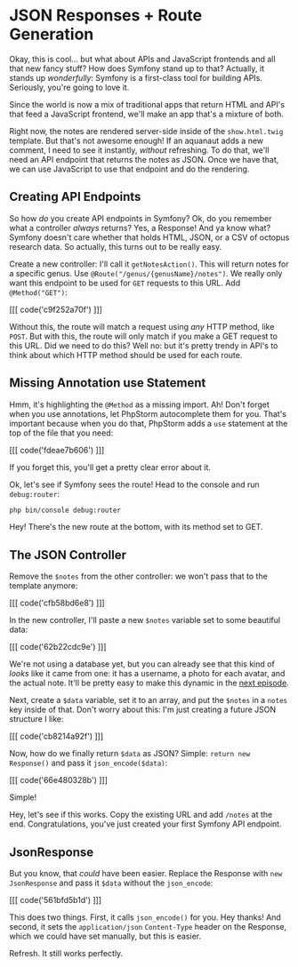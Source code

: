 # JSON Responses + Route Generation

Okay, this is cool... but what about APIs and JavaScript frontends and all that new
fancy stuff? How does Symfony stand up to that? Actually, it stands up *wonderfully*:
Symfony is a first-class tool for building APIs. Seriously, you're going to love
it.

Since the world is now a mix of traditional apps that return HTML and API's that
feed a JavaScript frontend, we'll make an app that's a mixture of both.

Right now, the notes are rendered server-side inside of the `show.html.twig` template.
But that's not awesome enough! If an aquanaut adds a new comment, I need to see it
instantly, *without* refreshing. To do that, we'll need an API endpoint that returns
the notes as JSON. Once we have that, we can use JavaScript to use that endpoint
and do the rendering.

## Creating API Endpoints

So how *do* you create API endpoints in Symfony? Ok, do you remember what a controller
*always* returns? Yes, a Response! And ya know what? Symfony doesn't care whether
that holds HTML, JSON, or a CSV of octopus research data. So actually, this turns
out to be really easy.

Create a new controller: I'll call it `getNotesAction()`. This will return notes
for a specific genus. Use `@Route("/genus/{genusName}/notes")`. We really only want
this endpoint to be used for `GET` requests to this URL. Add `@Method("GET")`:

[[[ code('c9f252a70f') ]]]

Without this, the route will match a request using *any* HTTP method, like `POST`.
But with this, the route will only match if you make a GET request to this URL. Did
we need to do this? Well no: but it's pretty trendy in API's to think about which
HTTP method should be used for each route.

## Missing Annotation use Statement

Hmm, it's highlighting the `@Method` as a missing import. Ah! Don't forget when
you use annotations, let PhpStorm autocomplete them for you. That's important because
when you do that, PhpStorm adds a `use` statement at the top of the file that you
need:

[[[ code('fdeae7b606') ]]]

If you forget this, you'll get a pretty clear error about it.

Ok, let's see if Symfony sees the route! Head to the console and run `debug:router`:

```bash
php bin/console debug:router
```

Hey! There's the new route at the bottom, with its method set to GET.

## The JSON Controller

Remove the `$notes` from the other controller: we won't pass that to the template
anymore:

[[[ code('cfb58bd6e8') ]]]

In the new controller, I'll paste a new `$notes` variable set to some beautiful
data:

[[[ code('62b22cdc9e') ]]]

We're not using a database yet, but you can already see that this kind of *looks*
like it came from one: it has a username, a photo for each avatar, and the actual
note. It'll be pretty easy to make this dynamic in the [next episode][1].

Next, create a `$data` variable, set it to an array, and put the `$notes` in a `notes`
key inside of that. Don't worry about this: I'm just creating a future JSON structure
I like:

[[[ code('cb8214a92f') ]]]

Now, how do we finally return `$data` as JSON? Simple: `return new Response()` and
pass it `json_encode($data)`:

[[[ code('66e480328b') ]]]

Simple!

Hey, let's see if this works. Copy the existing URL and add `/notes` at the end.
Congratulations, you've just created your first Symfony API endpoint.

## JsonResponse

But you know, that *could* have been easier. Replace the Response with `new JsonResponse`
and pass it `$data` without the `json_encode`:

[[[ code('561bfd5b1d') ]]]

This does two things. First, it
calls `json_encode()` for you. Hey thanks! And second, it sets the `application/json`
`Content-Type` header on the Response, which we could have set manually, but this
is easier.

Refresh. It still works perfectly.


[1]: http://knpuniversity.com/screencast/symfony-doctrine
